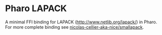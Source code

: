 # Pharo LAPACK

A minimal FFI binding for LAPACK (http://www.netlib.org/lapack/) in Pharo. For more complete binding see [nicolas-cellier-aka-nice/smallapack](https://github.com/nicolas-cellier-aka-nice/smallapack).
